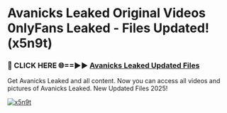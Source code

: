 # Avanicks Leaked Original Videos 0nlyFans Leaked - Files Updated! (x5n9t)

<h3>🔴 CLICK HERE 🌐==►► <a href="https://tinyurl.com/ehrbuxhb" rel="nofollow">Avanicks Leaked Updated Files</a></h3>

Get Avanicks Leaked and all content. Now you can access all videos and pictures of Avanicks Leaked. New Updated Files 2025!

[![x5n9t](https://i.imgur.com/lVYEuWS.gif)](https://tinyurl.com/ehrbuxhb)
